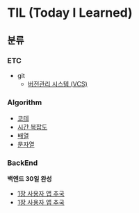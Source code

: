 # TIL (Today I Learned)


## 분류


### ETC
* git
  * [버전관리 시스템 (VCS)](https://github.com/hee9841/TIL/blob/master/src/ETC/GIT/version_control_system.md)

### Algorithm
  * [코테](https://github.com/hee9841/algorithm/tree/master/src/programmers_coding_test_book_2023/ch1)
  * [시간 복잡도](https://github.com/hee9841/algorithm/tree/master/src/programmers_coding_test_book_2023/ch2)  
  * [배열](https://github.com/hee9841/algorithm/tree/master/src/programmers_coding_test_book_2023/ch3_array)
  * [문자열](https://github.com/hee9841/algorithm/tree/master/src/programmers_coding_test_book_2023/ch4)

### BackEnd
  **백엔드 30일 완성**
  * [1장 사용자 앱 추국](https://github.com/hee9841/TIL/tree/master/src/BackEnd/developerIn30Days/ch1)
  * [1장 사용자 앱 추국](https://github.com/hee9841/TIL/tree/master/src/BackEnd/developerIn30Days/ch2)
